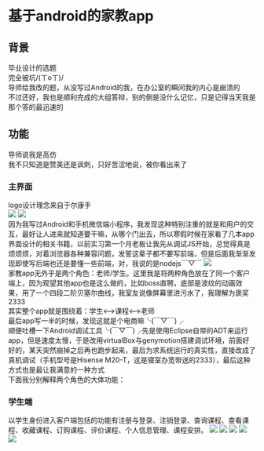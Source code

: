 # 基于android的家教app
## 背景
毕业设计的选题<br>
完全被坑/(ㄒoㄒ)/<br>
导师给我改的题，从没写过Android的我，在办公室的瞬间我的内心是崩溃的<br>
不过还好，我也是顺利完成的大组答辩，别的倒是没什么记忆，只是记得当天我是那个答的最迅速的<br>
## 功能
导师说我是高仿<br>
我不只知道是赞美还是讽刺，只好苦涩地说，被你看出来了<br>
### 主界面
logo设计理念来自于尔康手<br>
![](https://github.com/zhulinmx/ptutor/blob/project_img/Screenshot_2017-05-29-17-13-34.png)
![](https://github.com/zhulinmx/ptutor/blob/project_img/Screenshot_2017-05-29-13-16-22.png) <br>
因为我写过Android和手机微信端小程序，我发现这种特别注重的就是和用户的交互，最好让人进来就知道要干嘛，从哪个门出去，所以寒假时候在家看了几本app界面设计的相关书籍，以前实习第一个月老板让我先从调试JS开始，总觉得真是烦烦烦，对着浏览器各种兼容问题，发誓这辈子都不要写前端，但是后面我渐渐发现即使写后端也还是要懂一些前端，对，我说的是nodejs￣▽￣
![](https://github.com/zhulinmx/ptutor/blob/project_img/Screenshot_2017-05-29-13-15-47.png) 
<br>家教app无外乎是两个角色：老师/学生。这里我是将两种角色放在了同一个客户端上，因为观望其他app也是这么做的，比如boss直聘，底部是波纹的动画效果，用了一个四段二阶贝塞尔曲线，我室友说像屏幕里进污水了，我理解为褒奖2333 <br>
其实整个app就是围绕着：学生<-->课程<-->老师 <br>
最后app写一半的时候，发现这就是个电商嘛╰(￣▽￣)╭ <br>
顺便吐槽一下Android调试工具╰(￣▽￣)╭先是使用Eclipse自带的ADT来运行app，但是速度太慢，于是改用virtualBox与genymotion搭建调试环境，前面好好的，某天突然崩掉之后再也跑步起来，最后为求系统运行的真实性，直接改成了真机调试（手机型号是Hisense M20-T，这是寝室办宽带送的2333），最后这种方式也是最让我满意的一种方式 <br>
下面我分别解释两个角色的大体功能：
### 学生端
以学生身份进入客户端包括的功能有注册与登录、注销登录、查询课程、查看课程、收藏课程、订购课程、评价课程、个人信息管理、课程安排。
![](https://github.com/zhulinmx/ptutor/blob/project_img/Screenshot_2017-05-28-20-11-24.png) 
![](https://github.com/zhulinmx/ptutor/blob/project_img/Screenshot_2017-05-29-13-30-11.png) 
![](https://github.com/zhulinmx/ptutor/blob/project_img/Screenshot_2017-05-29-14-00-15.png)
![](https://github.com/zhulinmx/ptutor/blob/project_img/Screenshot_2017-05-30-00-20-43.png)
![](https://github.com/zhulinmx/ptutor/blob/project_img/Screenshot_2017-05-30-13-43-43.png)







